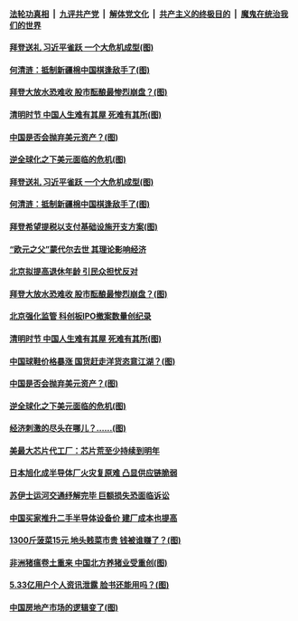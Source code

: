 ####  [法轮功真相](../../../../basic/blob/master/README.md?t=04061002) &nbsp;|&nbsp; [九评共产党](../../../../9ping.md/blob/master/README.md?t=04061002) &nbsp;|&nbsp; [解体党文化](../../../../jtdwh.md/blob/master/README.md?t=04061002)  &nbsp;|&nbsp; [共产主义的终极目的](../../../../gczydzjmd.md/blob/master/README.md?t=04061002) &nbsp;|&nbsp; [魔鬼在统治我们的世界](../../../../mgztzwmdsj.md/blob/master/README.md?t=04061002) 

#### [拜登送礼 习近平雀跃 一个大危机成型(图)](../pages/p5/967851.md?t=04061002) 

#### [何清涟：抵制新疆棉中国棋逢敌手了(图)](../pages/p5/967873.md?t=04061002) 

#### [拜登大放水恐难收 股市酝酿最惨烈崩盘？(图)](../pages/p5/967828.md?t=04061002) 

#### [清明时节 中国人生难有其屋 死难有其所(图)](../pages/p5/967818.md?t=04061002) 

#### [中国是否会抛弃美元资产？(图)](../pages/p5/967784.md?t=04061002) 

#### [逆全球化之下美元面临的危机(图)](../pages/p5/967772.md?t=04061002) 

#### [拜登送礼 习近平雀跃 一个大危机成型(图)](../pages/p5/967851.md?t=04061002) 

#### [何清涟：抵制新疆棉中国棋逢敌手了(图)](../pages/p5/967873.md?t=04061002) 

#### [拜登希望提税以支付基础设施开支方案(图)](../pages/p5/967864.md?t=04061002) 

#### [“欧元之父”蒙代尔去世 其理论影响经济](../pages/p5/967831.md?t=04061002) 

#### [北京拟提高退休年龄 引民众担忧反对](../pages/p5/967829.md?t=04061002) 

#### [拜登大放水恐难收 股市酝酿最惨烈崩盘？(图)](../pages/p5/967828.md?t=04061002) 

#### [北京强化监管 科创板IPO撤案数量创纪录](../pages/p5/967825.md?t=04061002) 

#### [清明时节 中国人生难有其屋 死难有其所(图)](../pages/p5/967818.md?t=04061002) 

#### [中国球鞋价格暴涨 国货赶走洋货恣意江湖？(图)](../pages/p5/967799.md?t=04061002) 

#### [中国是否会抛弃美元资产？(图)](../pages/p5/967784.md?t=04061002) 

#### [逆全球化之下美元面临的危机(图)](../pages/p5/967772.md?t=04061002) 

#### [经济刺激的尽头在哪儿？……(图)](../pages/p5/967768.md?t=04061002) 

#### [美最大芯片代工厂：芯片荒至少持续到明年](../pages/p5/967748.md?t=04061002) 

#### [日本旭化成半导体厂火灾复原难 凸显供应链脆弱](../pages/p5/967746.md?t=04061002) 

#### [苏伊士运河交通纾解完毕 巨额损失恐面临诉讼](../pages/p5/967745.md?t=04061002) 

#### [中国买家推升二手半导体设备价 建厂成本也提高](../pages/p5/967744.md?t=04061002) 

#### [1300斤菠菜15元 地头贱菜市贵 钱被谁赚了？(图)](../pages/p5/967741.md?t=04061002) 

#### [非洲猪瘟卷土重来 中国北方养猪业受重创(图)](../pages/p5/967652.md?t=04061002) 

#### [5.33亿用户个人资讯泄露 脸书还能用吗？(图)](../pages/p5/967701.md?t=04061002) 

#### [中国房地产市场的逻辑变了(图)](../pages/p5/967673.md?t=04061002) 

